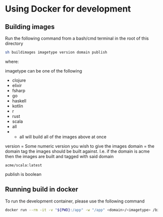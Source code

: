 # Using Docker for development

## Building images

Run the following command from a bash/cmd terminal in the root of this directory
```bash
sh buildimages imagetype version domain publish
```

where:

imagetype can be one of the following


* clojure
* elixir
* fsharp
* go
* haskell
* kotlin
* r
* rust
* scala
* all
* * all will build all of the images above at once

version = Some numeric version you wish to give the images
domain = the domain tag the images should be built against.  I.e. if the domain is acme then the images are built and tagged with said domain 

```docker
acme/scala:latest
```

publish is boolean 

## Running build in docker
To run the development container, please use the following command
```bash
docker run --rm -it -v "${PWD}:/app" -w "/app" <domain>/<imagetype> /bin/bash
```

